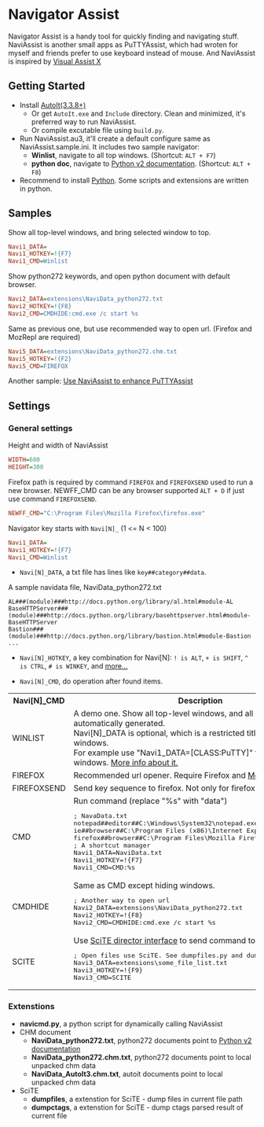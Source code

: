 Navigator Assist
================

Navigator Assist is a handy tool for quickly finding and navigating stuff.
NaviAssist is another small apps as PuTTYAssist, which had wroten for myself
and friends prefer to use keyboard instead of mouse. And NaviAssist is
inspired by [Visual Assist X](http://www.wholetomato.com/)

Getting Started
---------------

* Install [AutoIt(3.3.8+)](http://www.autoitscript.com/site/autoit/downloads/)
  * Or get `AutoIt.exe` and `Include` directory. Clean and minimized, it's preferred way to
run NaviAssist.
  * Or compile excutable file using `build.py`.
* Run NaviAssist.au3, it'll create a default configure same as NaviAssist.sample.ini.
It includes two sample navigator:
  * **Winlist**, navigate to all top windows. (Shortcut: `ALT + F7`)
  * **python doc**, navigate to [Python v2 documentation](http://docs.python.org/2/).
(Shortcut: `ALT + F8`)
* Recommend to install [Python](http://python.org/download/). Some
scripts and extensions are written in python.

Samples
-------

Show all top-level windows, and bring selected window to top.

```ini
Navi1_DATA=
Navi1_HOTKEY=!{F7}
Navi1_CMD=Winlist
```

Show python272 keywords, and open python document with default browser.

```ini
Navi2_DATA=extensions\NaviData_python272.txt
Navi2_HOTKEY=!{F8}
Navi2_CMD=CMDHIDE:cmd.exe /c start %s
```

Same as previous one, but use recommended way to open url. (Firefox and MozRepl
are required)

```ini
Navi5_DATA=extensions\NaviData_python272.chm.txt
Navi5_HOTKEY=!{F2}
Navi5_CMD=FIREFOX
```

Another sample: [Use NaviAssist to enhance PuTTYAssist](https://github.com/zackz/NaviAssist/wiki/Use-NaviAssist-to-enhance-PuTTYAssist)

Settings
--------

### General settings

Height and width of NaviAssist

```ini
WIDTH=600
HEIGHT=300
```

Firefox path is required by command `FIREFOX` and `FIREFOXSEND` used to run a new browser.
NEWFF_CMD can be any browser supported `ALT + D` if just use command `FIREFOXSEND`.

```ini
NEWFF_CMD="C:\Program Files\Mozilla Firefox\firefox.exe"
```

Navigator key starts with `Navi[N]_` (1 <= N < 100)

```ini
Navi1_DATA=
Navi1_HOTKEY=!{F7}
Navi1_CMD=Winlist
```

* `Navi[N]_DATA`, a txt file has lines like `key##category##data`.

A sample navidata file, NaviData_python272.txt

```
AL###(module)###http://docs.python.org/library/al.html#module-AL
BaseHTTPServer###(module)###http://docs.python.org/library/basehttpserver.html#module-BaseHTTPServer
Bastion###(module)###http://docs.python.org/library/bastion.html#module-Bastion
...
```

* `Navi[N]_HOTKEY`, a key combination for Navi[N]: `! is ALT`, `+ is SHIFT`, `^ is CTRL`,
`# is WINKEY`, and [more...](http://www.autoitscript.com/autoit3/docs/functions/Send.htm)

* `Navi[N]_CMD`, do operation after found items.

<table width="100%">
  <tr>
    <th>Navi[N]_CMD</th><th>Description</th>
  </tr>
  <tr>
    <td>WINLIST</td>
    <td>A demo one. Show all top-level windows, and all data is automatically generated.<br>
Navi[N]_DATA is optional, which is a restricted title for searching windows.<br>
For example use "Navi1_DATA=[CLASS:PuTTY]" to search all PuTTY windows.
<a href="http://www.autoitscript.com/autoit3/docs/intro/windowsadvanced.htm">More info about it.</a>
    </td>
  </tr>
  <tr>
    <td>FIREFOX</td>
    <td>Recommended url opener. Require Firefox and
    <a href="https://github.com/bard/mozrepl/wiki/">MozRepl</a> extension.</td>
  </tr>
  <tr>
    <td>FIREFOXSEND</td>
    <td>Send key sequence to firefox. Not only for firefox.</td>
  </tr>
  <tr>
    <td>CMD</td>
    <td>Run command (replace "%s" with "data")
<pre>
; NavaData.txt
notepad##editor##C:\Windows\System32\notepad.exe
ie##browser##C:\Program Files (x86)\Internet Explorer\iexplore.exe
firefox##browser##C:\Program Files\Mozilla Firefox\firefox.exe
; A shortcut manager
Navi1_DATA=NaviData.txt
Navi1_HOTKEY=!{F7}
Navi1_CMD=CMD:%s
</pre>
    </td>
  </tr>
  <tr>
    <td>CMDHIDE</td>
    <td>Same as CMD except hiding windows.
<pre>
; Another way to open url
Navi2_DATA=extensions\NaviData_python272.txt
Navi2_HOTKEY=!{F8}
Navi2_CMD=CMDHIDE:cmd.exe /c start %s
</pre>
    </td>
  </tr>
  <tr>
    <td>SCITE</td>
    <td>Use <a href="http://www.scintilla.org/SciTEDirector.html">SciTE director interface</a>
    to send command to SciTE
<pre>
; Open files use SciTE. See dumpfiles.py and dumpctags.py
Navi3_DATA=extensions\some_file_list.txt
Navi3_HOTKEY=!{F9}
Navi3_CMD=SCITE
</pre>
    </td>
  </tr>
</table>

### Extenstions

* **navicmd.py**, a python script for dynamically calling NaviAssist
* CHM document
  * **NaviData_python272.txt**, python272 documents point to
[Python v2 documentation](http://docs.python.org/2/)
  * **NaviData_python272.chm.txt**, python272 documents point to local unpacked chm data
  * **NaviData_AutoIt3.chm.txt**, autoit documents point to local unpacked chm data
* SciTE
  * **dumpfiles**, a extenstion for SciTE - dump files in current file path
  * **dumpctags**, a extenstion for SciTE - dump ctags parsed result of current file

